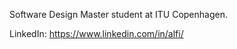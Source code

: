 Software Design Master student at ITU Copenhagen. 
<!--Java, Python, C#, F#, Flutter, HTML, CSS.
 -->
LinkedIn: https://www.linkedin.com/in/alfi/
